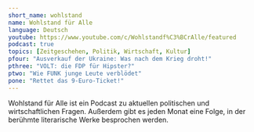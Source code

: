 ```yaml
---
short_name: wohlstand
name: Wohlstand für Alle
language: Deutsch
youtube: https://www.youtube.com/c/Wohlstandf%C3%BCrAlle/featured
podcast: true
topics: [Zeitgeschehen, Politik, Wirtschaft, Kultur]
pfour: "Ausverkauf der Ukraine: Was nach dem Krieg droht!"
pthree: "VOLT: die FDP für Hipster?"
ptwo: "Wie FUNK junge Leute verblödet"
pone: "Rettet das 9-Euro-Ticket!"
---
```

Wohlstand für Alle ist ein Podcast zu aktuellen politischen und wirtschaftlichen Fragen. Außerdem gibt es jeden Monat eine Folge, in der berühmte literarische Werke besprochen werden.

